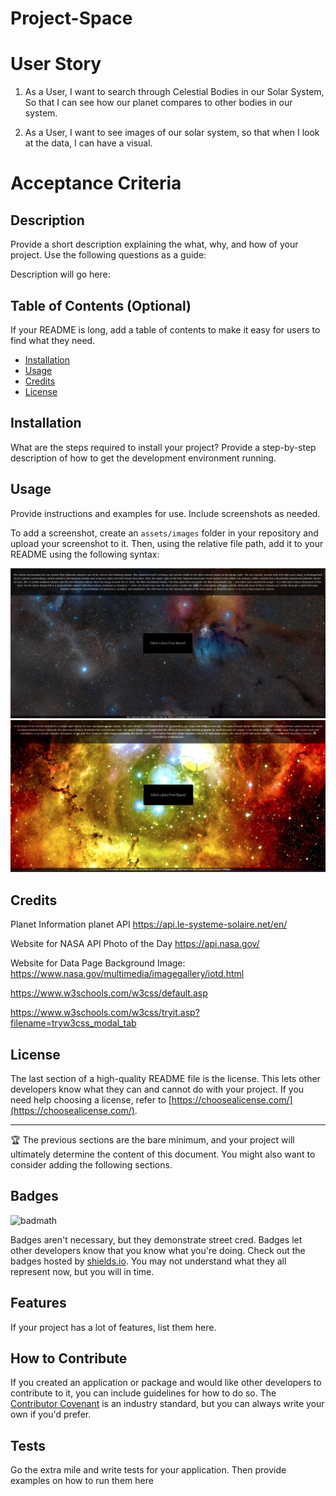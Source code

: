 # Project-Space

# User Story
1. As a User, I want to search through Celestial Bodies in our Solar System, So that I can see how our planet compares to other bodies in our system. 

2. As a User, I want to see images of our solar system, so that when I look at the data, I can have a visual. 


# Acceptance Criteria

## Description

Provide a short description explaining the what, why, and how of your project. Use the following questions as a guide:

Description will go here: 

## Table of Contents (Optional)

If your README is long, add a table of contents to make it easy for users to find what they need.

- [Installation](#installation)
- [Usage](#usage)
- [Credits](#credits)
- [License](#license)

## Installation

What are the steps required to install your project? Provide a step-by-step description of how to get the development environment running.

## Usage

Provide instructions and examples for use. Include screenshots as needed.

To add a screenshot, create an `assets/images` folder in your repository and upload your screenshot to it. Then, using the relative file path, add it to your README using the following syntax:


![Picture of Home Page](assets/images/screenshotMainPage.png)
![Picture of Home Page](assets/images/screenshotMainPage2.png)

## Credits

Planet Information planet API
https://api.le-systeme-solaire.net/en/

Website for NASA API Photo of the Day
https://api.nasa.gov/

Website for Data Page Background Image:
https://www.nasa.gov/multimedia/imagegallery/iotd.html

https://www.w3schools.com/w3css/default.asp

https://www.w3schools.com/w3css/tryit.asp?filename=tryw3css_modal_tab

## License

The last section of a high-quality README file is the license. This lets other developers know what they can and cannot do with your project. If you need help choosing a license, refer to [https://choosealicense.com/](https://choosealicense.com/).

---

🏆 The previous sections are the bare minimum, and your project will ultimately determine the content of this document. You might also want to consider adding the following sections.

## Badges

![badmath](https://img.shields.io/github/languages/top/nielsenjared/badmath)

Badges aren't necessary, but they demonstrate street cred. Badges let other developers know that you know what you're doing. Check out the badges hosted by [shields.io](https://shields.io/). You may not understand what they all represent now, but you will in time.

## Features

If your project has a lot of features, list them here.

## How to Contribute

If you created an application or package and would like other developers to contribute to it, you can include guidelines for how to do so. The [Contributor Covenant](https://www.contributor-covenant.org/) is an industry standard, but you can always write your own if you'd prefer.

## Tests

Go the extra mile and write tests for your application. Then provide examples on how to run them here
